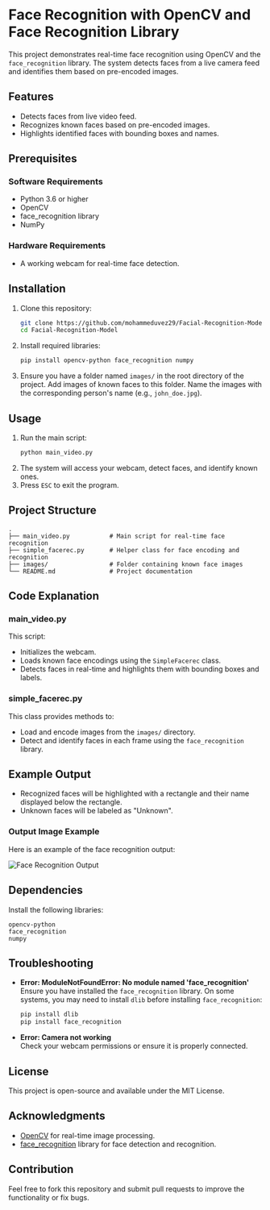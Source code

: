 # Face Recognition with OpenCV and Face Recognition Library

This project demonstrates real-time face recognition using OpenCV and the `face_recognition` library. The system detects faces from a live camera feed and identifies them based on pre-encoded images.

## Features
- Detects faces from live video feed.
- Recognizes known faces based on pre-encoded images.
- Highlights identified faces with bounding boxes and names.

## Prerequisites

### Software Requirements
- Python 3.6 or higher  
- OpenCV  
- face_recognition library  
- NumPy  

### Hardware Requirements
- A working webcam for real-time face detection.

## Installation
1. Clone this repository:
   ```bash
   git clone https://github.com/mohammeduvez29/Facial-Recognition-Model.git
   cd Facial-Recognition-Model
   ```
2. Install required libraries:
   ```bash
   pip install opencv-python face_recognition numpy
   ```

3. Ensure you have a folder named `images/` in the root directory of the project. Add images of known faces to this folder. Name the images with the corresponding person's name (e.g., `john_doe.jpg`).

## Usage
1. Run the main script:
   ```bash
   python main_video.py
   ```
2. The system will access your webcam, detect faces, and identify known ones.
3. Press `ESC` to exit the program.

## Project Structure
```
.
├── main_video.py           # Main script for real-time face recognition
├── simple_facerec.py       # Helper class for face encoding and recognition
├── images/                 # Folder containing known face images
└── README.md               # Project documentation
```

## Code Explanation

### main_video.py
This script:
- Initializes the webcam.
- Loads known face encodings using the `SimpleFacerec` class.
- Detects faces in real-time and highlights them with bounding boxes and labels.

### simple_facerec.py
This class provides methods to:
- Load and encode images from the `images/` directory.
- Detect and identify faces in each frame using the `face_recognition` library.

## Example Output
- Recognized faces will be highlighted with a rectangle and their name displayed below the rectangle.
- Unknown faces will be labeled as "Unknown".

### Output Image Example
Here is an example of the face recognition output:

![Face Recognition Output](images/output.jpg)

## Dependencies
Install the following libraries:
```
opencv-python
face_recognition
numpy
```

## Troubleshooting
- **Error: ModuleNotFoundError: No module named 'face_recognition'**  
  Ensure you have installed the `face_recognition` library. On some systems, you may need to install `dlib` before installing `face_recognition`:
  ```bash
  pip install dlib
  pip install face_recognition
  ```
- **Error: Camera not working**  
  Check your webcam permissions or ensure it is properly connected.

## License
This project is open-source and available under the MIT License.

## Acknowledgments
- [OpenCV](https://opencv.org/) for real-time image processing.
- [face_recognition](https://github.com/ageitgey/face_recognition) library for face detection and recognition.

## Contribution
Feel free to fork this repository and submit pull requests to improve the functionality or fix bugs.
